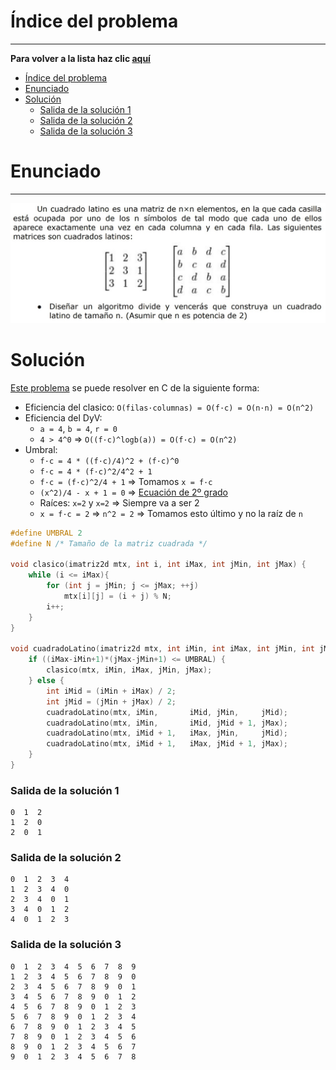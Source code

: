 # Índice del problema

***

**Para volver a la lista haz clic [aquí](./Index.md)**

<!-- TOC -->
* [Índice del problema](#índice-del-problema)
* [Enunciado](#enunciado)
* [Solución](#solución)
    * [Salida de la solución 1](#salida-de-la-solución-1)
    * [Salida de la solución 2](#salida-de-la-solución-2)
    * [Salida de la solución 3](#salida-de-la-solución-3)
<!-- TOC -->

# Enunciado

***

![](./parcial1.jpeg "titulo")

# Solución
[Este problema](#enunciado) se puede resolver en C de la siguiente forma:

* Eficiencia del clasico: ``O(filas·columnas) = O(f·c) = O(n·n) = O(n^2)``
* Eficiencia del DyV:
  * ``a = 4``, ``b = 4``, ``r = 0``
  * ``4 > 4^0`` => ``O((f·c)^logb(a)) = O(f·c) = O(n^2)``
* Umbral:
  * ``f·c = 4 * ((f·c)/4)^2 + (f·c)^0``
  * ``f·c = 4 * (f·c)^2/4^2 + 1``
  * ``f·c = (f·c)^2/4 + 1`` => Tomamos ``x = f·c``
  * ``(x^2)/4 - x + 1 = 0`` => [Ecuación de 2º grado](https://es.wikipedia.org/wiki/Ecuaci%C3%B3n_de_segundo_grado#Soluciones_de_la_ecuaci%C3%B3n_de_segundo_grado)
  * Raíces: ``x=2`` y ``x=2``  => Siempre va a ser 2
  * ``x = f·c = 2`` => ``n^2 = 2`` => Tomamos esto último y no la raíz de ``n`` 

```c
#define UMBRAL 2
#define N /* Tamaño de la matriz cuadrada */

void clasico(imatriz2d mtx, int i, int iMax, int jMin, int jMax) {
    while (i <= iMax){
        for (int j = jMin; j <= jMax; ++j)
            mtx[i][j] = (i + j) % N;
        i++;
    }
}

void cuadradoLatino(imatriz2d mtx, int iMin, int iMax, int jMin, int jMax) {
    if ((iMax-iMin+1)*(jMax-jMin+1) <= UMBRAL) {
        clasico(mtx, iMin, iMax, jMin, jMax);
    } else {
        int iMid = (iMin + iMax) / 2;
        int jMid = (jMin + jMax) / 2;
        cuadradoLatino(mtx, iMin,       iMid, jMin,     jMid);
        cuadradoLatino(mtx, iMin,       iMid, jMid + 1, jMax);
        cuadradoLatino(mtx, iMid + 1,   iMax, jMin,     jMid);
        cuadradoLatino(mtx, iMid + 1,   iMax, jMid + 1, jMax);
    }
}
```

### Salida de la solución 1
```
0  1  2
1  2  0
2  0  1
```


### Salida de la solución 2
```
0  1  2  3  4
1  2  3  4  0
2  3  4  0  1
3  4  0  1  2
4  0  1  2  3
```


### Salida de la solución 3
```
0  1  2  3  4  5  6  7  8  9
1  2  3  4  5  6  7  8  9  0
2  3  4  5  6  7  8  9  0  1
3  4  5  6  7  8  9  0  1  2
4  5  6  7  8  9  0  1  2  3
5  6  7  8  9  0  1  2  3  4
6  7  8  9  0  1  2  3  4  5
7  8  9  0  1  2  3  4  5  6
8  9  0  1  2  3  4  5  6  7
9  0  1  2  3  4  5  6  7  8
```